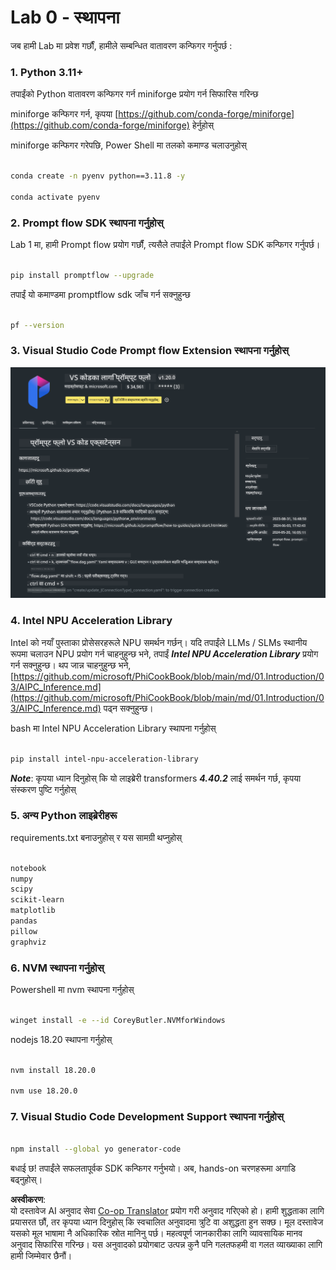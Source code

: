 <!--
CO_OP_TRANSLATOR_METADATA:
{
  "original_hash": "a4ef39027902e82f2c33d568d2a2259a",
  "translation_date": "2025-07-17T03:49:30+00:00",
  "source_file": "md/02.Application/02.Code/Phi3/VSCodeExt/HOL/AIPC/01.Installations.md",
  "language_code": "ne"
}
-->
# **Lab 0 - स्थापना**

जब हामी Lab मा प्रवेश गर्छौं, हामीले सम्बन्धित वातावरण कन्फिगर गर्नुपर्छ :


### **1. Python 3.11+**

तपाईंको Python वातावरण कन्फिगर गर्न miniforge प्रयोग गर्न सिफारिस गरिन्छ

miniforge कन्फिगर गर्न, कृपया [https://github.com/conda-forge/miniforge](https://github.com/conda-forge/miniforge) हेर्नुहोस्

miniforge कन्फिगर गरेपछि, Power Shell मा तलको कमाण्ड चलाउनुहोस्

```bash

conda create -n pyenv python==3.11.8 -y

conda activate pyenv

```


### **2. Prompt flow SDK स्थापना गर्नुहोस्**

Lab 1 मा, हामी Prompt flow प्रयोग गर्छौं, त्यसैले तपाईंले Prompt flow SDK कन्फिगर गर्नुपर्छ।

```bash

pip install promptflow --upgrade

```

तपाईं यो कमाण्डमा promptflow sdk जाँच गर्न सक्नुहुन्छ


```bash

pf --version

```

### **3. Visual Studio Code Prompt flow Extension स्थापना गर्नुहोस्**

![pf](../../../../../../../../../translated_images/pf_ext.8cf76b5846e9b8562b0dd276004237b3ff3797066b9f912d39c0ae6c88b35878.ne.png)


### **4. Intel NPU Acceleration Library**

Intel को नयाँ पुस्ताका प्रोसेसरहरूले NPU समर्थन गर्छन्। यदि तपाईंले LLMs / SLMs स्थानीय रूपमा चलाउन NPU प्रयोग गर्न चाहनुहुन्छ भने, तपाईं ***Intel NPU Acceleration Library*** प्रयोग गर्न सक्नुहुन्छ। थप जान्न चाहनुहुन्छ भने, [https://github.com/microsoft/PhiCookBook/blob/main/md/01.Introduction/03/AIPC_Inference.md](https://github.com/microsoft/PhiCookBook/blob/main/md/01.Introduction/03/AIPC_Inference.md) पढ्न सक्नुहुन्छ।

bash मा Intel NPU Acceleration Library स्थापना गर्नुहोस्


```bash

pip install intel-npu-acceleration-library

```

***Note***: कृपया ध्यान दिनुहोस् कि यो लाइब्रेरी transformers ***4.40.2*** लाई समर्थन गर्छ, कृपया संस्करण पुष्टि गर्नुहोस्


### **5. अन्य Python लाइब्रेरीहरू**


requirements.txt बनाउनुहोस् र यस सामग्री थप्नुहोस्

```txt

notebook
numpy 
scipy 
scikit-learn 
matplotlib 
pandas 
pillow 
graphviz

```


### **6. NVM स्थापना गर्नुहोस्**

Powershell मा nvm स्थापना गर्नुहोस्


```bash

winget install -e --id CoreyButler.NVMforWindows

```

nodejs 18.20 स्थापना गर्नुहोस्


```bash

nvm install 18.20.0

nvm use 18.20.0

```

### **7. Visual Studio Code Development Support स्थापना गर्नुहोस्**


```bash

npm install --global yo generator-code

```

बधाई छ! तपाईंले सफलतापूर्वक SDK कन्फिगर गर्नुभयो। अब, hands-on चरणहरूमा अगाडि बढ्नुहोस्।

**अस्वीकरण**:  
यो दस्तावेज AI अनुवाद सेवा [Co-op Translator](https://github.com/Azure/co-op-translator) प्रयोग गरी अनुवाद गरिएको हो। हामी शुद्धताका लागि प्रयासरत छौं, तर कृपया ध्यान दिनुहोस् कि स्वचालित अनुवादमा त्रुटि वा अशुद्धता हुन सक्छ। मूल दस्तावेज यसको मूल भाषामा नै अधिकारिक स्रोत मानिनु पर्छ। महत्वपूर्ण जानकारीका लागि व्यावसायिक मानव अनुवाद सिफारिस गरिन्छ। यस अनुवादको प्रयोगबाट उत्पन्न कुनै पनि गलतफहमी वा गलत व्याख्याका लागि हामी जिम्मेवार छैनौं।